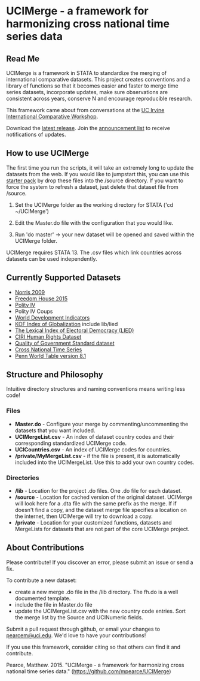 # UCIMerge - a framework for harmonizing cross national time series data

## Read Me
UCIMerge is a framework in STATA to standardize the merging of international comparative datasets. This project creates conventions and a library of functions so that it becomes easier and faster to merge time series datasets, incorporate updates, make sure observations are consistent across years, conserve N and encourage reproducible research.

This framework came about from conversations at the [UC Irvine International Comparative Workshop](http://sites.uci.edu/icsw/).

Download the [latest release](https://github.com/mpearce/UCIMerge/releases/latest). Join the [announcement list](http://eepurl.com/btU40r) to receive notifications of updates.

## How to use UCIMerge

The first time you run the scripts, it will take an extremely long to update the datasets from the web. If you would like to jumpstart this, you can use this [starter pack](http://mattpearce.name/files/UCIMergeStarterPack.zip) by drop these files into the /source directory. If you want to force the system to refresh a dataset, just delete that dataset file from /source.

1. Set the UCIMerge folder as the working directory for STATA ('cd ~/UCIMerge')

2. Edit the Master.do file with the configuration that you would like.

3. Run 'do master' -> your new dataset will be opened and saved within the UCIMerge folder.

UCIMerge requires STATA 13. The .csv files which link countries across datasets can be used independently.

## Currently Supported Datasets

* [Norris 2009](https://sites.google.com/site/pippanorris3/research/data#TOC-Democracy-Time-series-Data-Release-3.0-January-2009)
* [Freedom House 2015](https://freedomhouse.org/report/freedom-world/freedom-world-2015)
* [Polity IV](http://www.systemicpeace.org/polityproject.html)
* Polity IV Coups
* [World Development Indicators](http://data.worldbank.org)
* [KOF Index of Globalization](http://globalization.kof.ethz.ch)
include lib/lied
* [The Lexical Index of Electoral Democracy (LIED)](http://ps.au.dk/forskning/forskningsprojekter/dedere/datasets/)
* [CIRI Human Rights Dataset](http://www.humanrightsdata.com)
* [Quality of Government Standard dataset](http://qog.pol.gu.se/data/datadownloads/qogstandarddata)
* [Cross National Time Series](http://www.databanksinternational.com)
* [Penn World Table version 8.1](http://www.rug.nl/research/ggdc/data/pwt/pwt-8.1)

## Structure and Philosophy

Intuitive directory structures and naming conventions means writing less code!

### Files
* **Master.do** - Configure your merge by commenting/uncommenting the datasets that you want included.
* **UCIMergeList.csv** - An index of dataset country codes and their corresponding standardized UCIMerge code.
* **UCICountries.csv** - An index of UCIMerge codes for countries.
* **/private/MyMergeList.csv** - if the file is present, it is automatically included into the UCIMergeList. Use this to add your own country codes.

### Directories
* **/lib** - Location for the project .do files. One .do file for each dataset.
* **/source** - Location for cached version of the original dataset. UCIMerge will look here for a .dta file with the same prefix as the merge. If if doesn't find a copy, and the dataset merge file specifies a location on the internet, then UCIMerge will try to download a copy.
* **/private** - Location for your customized functions, datasets and MergeLists for datasets that are not part of the core UCIMerge project.

## About Contributions
Please contribute! If you discover an error, please submit an issue or send a fix.

To contribute a new dataset:
* create a new merge .do file in the /lib directory. The fh.do is a well documented template.
* include the file in Master.do file
* update the UCIMergeList.csv with the new country code entries. Sort the merge list by the Source and UCINumeric fields.

Submit a pull request through github, or email your changes to [pearcem@uci.edu](mailto:pearcem@uci.edu). We'd love to have your contributions!

If you use this framework, consider citing so that others can find it and contribute.

Pearce, Matthew. 2015. "UCIMerge - a framework for harmonizing cross national time series data." (https://github.com/mpearce/UCIMerge)
